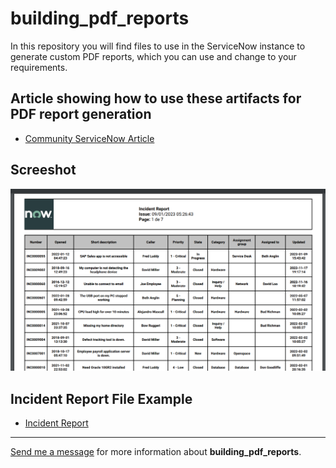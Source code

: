 # building_pdf_reports

In this repository you will find files to use in the ServiceNow instance to generate custom PDF reports, which you can use and change to your requirements.

## Article showing how to use these artifacts for PDF report generation

* <a href="https://www.servicenow.com/community/br-brazil/building-a-pdf-report-using-pdfgenerationapi/ta-p/2436540" target="_blank" alt="Community ServiceNow Article">Community ServiceNow Article</a>

## Screeshot

![Screeshot 1](incident_report_screenshot.png?raw=true "Screeshot 1")

## Incident Report File Example

* [Incident Report](incident_report.pdf "Incident Report")

--- 

[Send me a message](mailto:programador.leandrolopes@gmail.com "Send me a message") for more information about <b>building_pdf_reports</b>.
